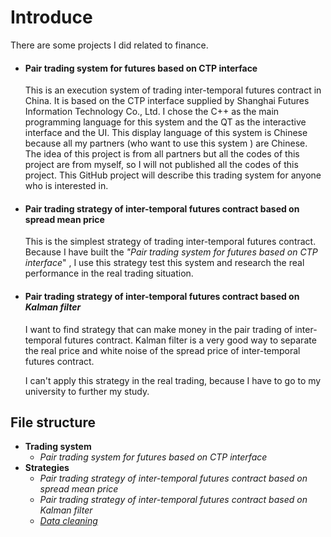 # Introduce

There are some projects I did related to finance.

- #### Pair trading system for futures based on CTP interface

  This is an execution system of trading inter-temporal futures contract in China. It is based on the CTP interface supplied by Shanghai Futures Information Technology Co., Ltd. I chose the C++ as the main programming language for this system and the QT as the interactive interface and the UI. This display language of this system is Chinese because all my partners (who want to use this system ) are Chinese. The idea of this project is from all partners but all the codes of this project are from myself, so I will not published all the codes of this project. This GitHub project will describe this trading system for anyone who is interested in.

- #### Pair trading strategy of inter-temporal futures contract based on spread mean price

  This is the simplest strategy of trading inter-temporal futures contract. Because I have built the *"Pair trading system for futures based on CTP interface*" , I use this strategy test this system and research the real performance in the real trading situation. 

- #### Pair trading strategy of inter-temporal futures contract based on *Kalman filter*

  I want to find strategy that can make money in the pair trading of inter-temporal futures contract. Kalman filter is a very good way to separate the real price and white noise of the spread price of inter-temporal futures contract. 

  I can't apply this strategy in the real trading, because I have to go to my university to further my study. 



## File structure

- **Trading system** 
  - *Pair trading system for futures based on CTP interface*
- **Strategies**
  - *Pair trading strategy of inter-temporal futures contract based on spread mean price*
  - *Pair trading strategy of inter-temporal futures contract based on Kalman filter*
  - [*Data cleaning*](https://github.com/ZengMaolin/my_projects/tree/main/strategies/data%20cleaning)

